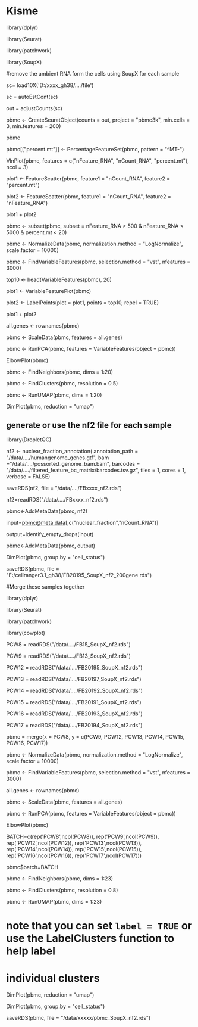 # Kisme

library(dplyr)

library(Seurat)

library(patchwork)

library(SoupX)

#remove the ambient RNA form the cells using SoupX for each sample

sc= load10X('D:/xxxx_gh38/..../file')

sc = autoEstCont(sc)

out = adjustCounts(sc)

pbmc <- CreateSeuratObject(counts = out, project = "pbmc3k", min.cells = 3, min.features = 200)

pbmc

pbmc[["percent.mt"]] <- PercentageFeatureSet(pbmc, pattern = "^MT-")

VlnPlot(pbmc, features = c("nFeature_RNA", "nCount_RNA", "percent.mt"), ncol = 3)

plot1 <- FeatureScatter(pbmc, feature1 = "nCount_RNA", feature2 = "percent.mt")

plot2 <- FeatureScatter(pbmc, feature1 = "nCount_RNA", feature2 = "nFeature_RNA")

plot1 + plot2

pbmc <- subset(pbmc, subset = nFeature_RNA > 500 & nFeature_RNA < 5000 & percent.mt < 20)

pbmc <- NormalizeData(pbmc, normalization.method = "LogNormalize", scale.factor = 10000)

pbmc <- FindVariableFeatures(pbmc, selection.method = "vst", nfeatures = 3000)

top10 <- head(VariableFeatures(pbmc), 20)

plot1 <- VariableFeaturePlot(pbmc)

plot2 <- LabelPoints(plot = plot1, points = top10, repel = TRUE)

plot1 + plot2

all.genes <- rownames(pbmc)

pbmc <- ScaleData(pbmc, features = all.genes)

pbmc <- RunPCA(pbmc, features = VariableFeatures(object = pbmc))

ElbowPlot(pbmc)

pbmc <- FindNeighbors(pbmc, dims = 1:20)

pbmc <- FindClusters(pbmc, resolution = 0.5)

pbmc <- RunUMAP(pbmc, dims = 1:20)

DimPlot(pbmc, reduction = "umap")

## generate or use the nf2 file for each sample

library(DropletQC)

nf2 <- nuclear_fraction_annotation(
  annotation_path = "/data/..../humangenome_genes.gtf",
  bam ="/data/..../possorted_genome_bam.bam",
  barcodes = "/data/..../filtered_feature_bc_matrix/barcodes.tsv.gz",
  tiles = 1, cores = 1, verbose = FALSE)

saveRDS(nf2, file = "/data/..../FBxxxx_nf2.rds")


nf2=readRDS("/data/..../FBxxxx_nf2.rds")

pbmc<-AddMetaData(pbmc, nf2)


input=pbmc@meta.data[,c("nuclear_fraction","nCount_RNA")]

output=identify_empty_drops(input)

pbmc<-AddMetaData(pbmc, output)

DimPlot(pbmc, group.by = "cell_status")

saveRDS(pbmc, file = "E:/cellranger3.1_gh38/FB20195_SoupX_nf2_200gene.rds")


#Merge these samples together

library(dplyr)

library(Seurat)

library(patchwork)

library(cowplot)

PCW8 = readRDS("/data/..../FB15_SoupX_nf2.rds")

PCW9 = readRDS("/data/..../FB13_SoupX_nf2.rds")

PCW12 = readRDS("/data/..../FB20195_SoupX_nf2.rds")

PCW13 = readRDS("/data/..../FB20197_SoupX_nf2.rds")

PCW14 = readRDS("/data/..../FB20192_SoupX_nf2.rds")

PCW15 = readRDS("/data/..../FB20191_SoupX_nf2.rds")

PCW16 = readRDS("/data/..../FB20193_SoupX_nf2.rds")

PCW17 = readRDS("/data/..../FB20194_SoupX_nf2.rds")

pbmc = merge(x = PCW8, y = c(PCW9, PCW12, PCW13, PCW14, PCW15, PCW16, PCW17))

pbmc <- NormalizeData(pbmc, normalization.method = "LogNormalize", scale.factor = 10000)

pbmc <- FindVariableFeatures(pbmc, selection.method = "vst", nfeatures = 3000)

all.genes <- rownames(pbmc)

pbmc <- ScaleData(pbmc, features = all.genes)


pbmc <- RunPCA(pbmc, features = VariableFeatures(object = pbmc))


ElbowPlot(pbmc)


BATCH=c(rep('PCW8',ncol(PCW8)),
        rep('PCW9',ncol(PCW9)),
        rep('PCW12',ncol(PCW12)),
        rep('PCW13',ncol(PCW13)),
        rep('PCW14',ncol(PCW14)),
        rep('PCW15',ncol(PCW15)),
        rep('PCW16',ncol(PCW16)), 
        rep('PCW17',ncol(PCW17)))

pbmc$batch=BATCH


pbmc <- FindNeighbors(pbmc, dims = 1:23)

pbmc <- FindClusters(pbmc, resolution = 0.8)

pbmc <- RunUMAP(pbmc, dims = 1:23)
# note that you can set `label = TRUE` or use the LabelClusters function to help label
# individual clusters

DimPlot(pbmc, reduction = "umap")

DimPlot(pbmc, group.by = "cell_status")

saveRDS(pbmc, file = "/data/xxxxx/pbmc_SoupX_nf2.rds")
